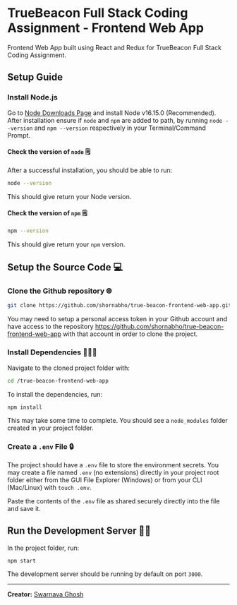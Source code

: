 # TrueBeacon Full Stack Coding Assignment - Frontend Web App

Frontend Web App built using React and Redux for TrueBeacon Full Stack Coding Assignment.

## Setup Guide

### Install Node.js

Go to [Node Downloads Page](https://nodejs.org/en/download/) and install Node v16.15.0 (Recommended). After installation ensure if `node` and `npm` are added to path, by running `node --version` and `npm --version` respectively in your Terminal/Command Prompt.

#### Check the version of `node` 🗒️

After a successful installation, you should be able to run:

```bash
node --version
```

This should give return your Node version.

#### Check the version of `npm` 🗒️

```bash
npm --version
```

This should give return your `npm` version.

## Setup the Source Code 💻

### Clone the Github repository 🌐

```bash
git clone https://github.com/shornabho/true-beacon-frontend-web-app.git
```

You may need to setup a personal access token in your Github account and have access to the repository https://github.com/shornabho/true-beacon-frontend-web-app with that account in order to clone the project.

### Install Dependencies 🧑‍🤝‍🧑

Navigate to the cloned project folder with:

```bash
cd /true-beacon-frontend-web-app
```

To install the dependencies, run:

```bash
npm install
```

This may take some time to complete. You should see a `node_modules` folder created in your project folder.

### Create a `.env` File :lock:

The project should have a `.env` file to store the environment secrets. You may create a file named `.env` (no extensions) directly in your project root folder either from the GUI File Explorer (Windows) or from your CLI (Mac/Linux) with `touch .env`.

Paste the contents of the `.env` file as shared securely directly into the file and save it.

## Run the Development Server 🏃‍♂️

In the project folder, run:

```bash
npm start
```

The development server should be running by default on port `3000`.

---

**Creator:** [Swarnava Ghosh](https://shornabho.com)
